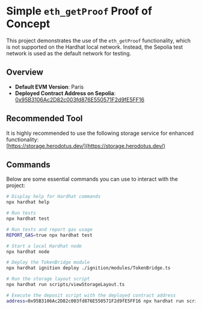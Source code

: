 # Simple `eth_getProof` Proof of Concept

This project demonstrates the use of the `eth_getProof` functionality, which is not supported on the Hardhat local network. Instead, the Sepolia test network is used as the default network for testing.

## Overview

- **Default EVM Version**: Paris
- **Deployed Contract Address on Sepolia**: [0x95B3106Ac2D82c003fd876E550571F2d9fE5FF16](https://sepolia.etherscan.io/address/0x95B3106Ac2D82c003fd876E550571F2d9fE5FF16)
  
## Recommended Tool

It is highly recommended to use the following storage service for enhanced functionality:  
[https://storage.herodotus.dev/](https://storage.herodotus.dev/)

## Commands

Below are some essential commands you can use to interact with the project:

```bash
# Display help for Hardhat commands
npx hardhat help

# Run tests
npx hardhat test

# Run tests and report gas usage
REPORT_GAS=true npx hardhat test

# Start a local Hardhat node
npx hardhat node

# Deploy the TokenBridge module
npx hardhat ignition deploy ./ignition/modules/TokenBridge.ts

# Run the storage layout script
npx hardhat run scripts/viewStorageLayout.ts

# Execute the deposit script with the deployed contract address
address=0x95B3106Ac2D82c003fd876E550571F2d9fE5FF16 npx hardhat run scripts/deposit.ts
```